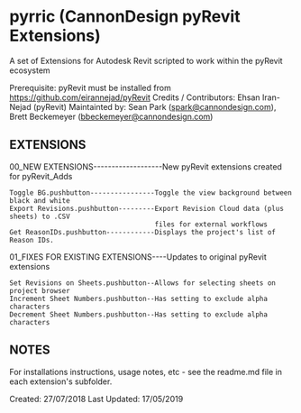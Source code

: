 # pyrric (CannonDesign pyRevit Extensions)

A set of Extensions for Autodesk Revit scripted to work within the pyRevit ecosystem

Prerequisite: pyRevit must be installed from https://github.com/eirannejad/pyRevit
Credits / Contributors: Ehsan Iran-Nejad (pyRevit)
Maintainted by: 	Sean Park (spark@cannondesign.com), 
​				Brett Beckemeyer (bbeckemeyer@cannondesign.com)

EXTENSIONS
-------

00_NEW EXTENSIONS-------------------New pyRevit extensions created for pyRevit_Adds

	Toggle BG.pushbutton----------------Toggle the view background between black and white
	Export Revisions.pushbutton---------Export Revision Cloud data (plus sheets) to .CSV 
										files for external workflows
	Get ReasonIDs.pushbutton------------Displays the project's list of Reason IDs.

01_FIXES FOR EXISTING EXTENSIONS----Updates to original pyRevit extensions

	Set Revisions on Sheets.pushbutton--Allows for selecting sheets on project browser
	Increment Sheet Numbers.pushbutton--Has setting to exclude alpha characters
	Decrement Sheet Numbers.pushbutton--Has setting to exclude alpha characters

NOTES
-----
For installations instructions, usage notes, etc - see the readme.md file in each extension's subfolder.

Created: 27/07/2018
Last Updated: 17/05/2019